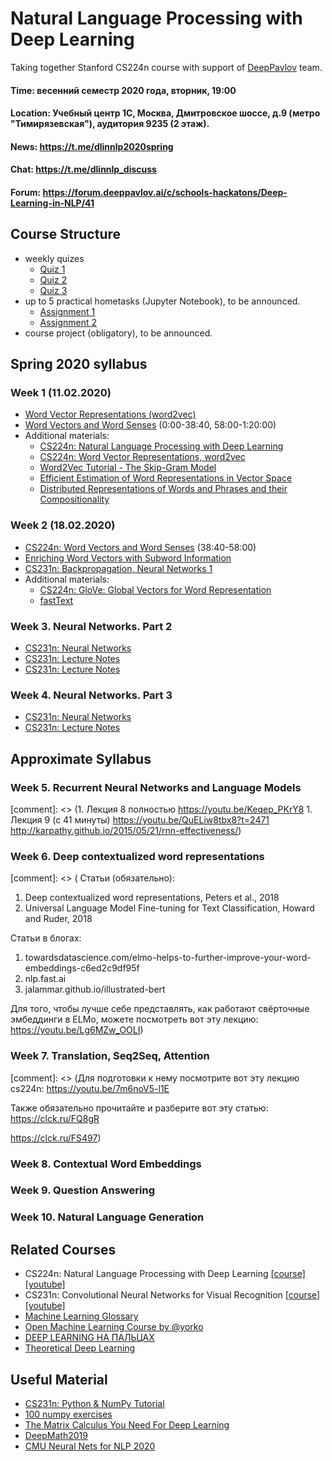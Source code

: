 # Natural Language Processing with Deep Learning
Taking together Stanford CS224n course with support of [DeepPavlov](https://deeppavlov.ai/) team.

#### Time: весенний семестр 2020 года, вторник, 19:00

#### Location: Учебный центр 1С, Москва, Дмитровское шоссе, д.9 (метро "Тимирязевская"), аудитория 9235 (2 этаж).

#### News: https://t.me/dlinnlp2020spring

#### Chat: https://t.me/dlinnlp_discuss

#### Forum: https://forum.deeppavlov.ai/c/schools-hackatons/Deep-Learning-in-NLP/41

## Course Structure

* weekly quizes
  * [Quiz 1](https://forms.gle/2Gjgq1ot1dFhQsNZ7)
  * [Quiz 2](https://forms.gle/1kUsvhcmNt7hXsRh7)
  * [Quiz 3](https://forms.gle/zyxKGxpwLi3FANE16)
* up to 5 practical hometasks (Jupyter Notebook), to be announced.
  * [Assignment 1](https://classroom.github.com/a/lU_lW_7H)
  * [Assignment 2](https://classroom.github.com/a/SvJ6u-QK)
* course project (obligatory), to be announced.

## Spring 2020 syllabus 

### Week 1 (11.02.2020)

* [Word Vector Representations (word2vec)](https://youtu.be/8rXD5-xhemo)
* [Word Vectors and Word Senses](https://youtu.be/kEMJRjEdNzM) (0:00-38:40, 58:00-1:20:00)
* Additional materials:
  * [CS224n: Natural Language Processing with Deep Learning](https://youtu.be/OQQ-W_63UgQ)
  * [CS224n: Word Vector Representations, word2vec](https://youtu.be/ERibwqs9p38)
  * [Word2Vec Tutorial - The Skip-Gram Model](http://mccormickml.com/2016/04/19/word2vec-tutorial-the-skip-gram-model)
  * [Efficient Estimation of Word Representations in Vector Space](https://arxiv.org/pdf/1301.3781.pdf)
  * [Distributed Representations of Words and Phrases and their Compositionality](https://arxiv.org/pdf/1310.4546.pdf)
 
### Week 2 (18.02.2020)
 
 * [CS224n: Word Vectors and Word Senses](https://youtu.be/kEMJRjEdNzM) (38:40-58:00)
 * [Enriching Word Vectors with Subword Information](https://www.mitpressjournals.org/doi/pdfplus/10.1162/tacl_a_00051)
 * [CS231n: Backpropagation, Neural Networks 1](https://youtu.be/i94OvYb6noo)
 * Additional materials:
    * [CS224n: GloVe: Global Vectors for Word Representation](https://youtu.be/ASn7ExxLZws)
    * [fastText](https://youtu.be/CHcExDsDeHU)
    
### Week 3. Neural Networks. Part 2
 * [CS231n: Neural Networks](https://www.youtube.com/watch?v=gYpoJMlgyXA)
 * [CS231n: Lecture Notes](http://cs231n.github.io/neural-networks-1)
 * [CS231n: Lecture Notes](http://cs231n.github.io/neural-networks-2)
  
### Week 4. Neural Networks. Part 3

 * [CS231n: Neural Networks](https://www.youtube.com/watch?v=hd_KFJ5ktUc)
 * [CS231n: Lecture Notes](http://cs231n.github.io/neural-networks-3)

## Approximate Syllabus
  
### Week 5. Recurrent Neural Networks and Language Models

[comment]: <> (1. Лекция 8 полностью https://youtu.be/Keqep_PKrY8 1. Лекция 9 (с 41 минуты) https://youtu.be/QuELiw8tbx8?t=2471 http://karpathy.github.io/2015/05/21/rnn-effectiveness/)

### Week 6. Deep contextualized word representations

[comment]: <> (
Статьи (обязательно):
1. Deep contextualized word representations, Peters et al., 2018
1. Universal Language Model Fine-tuning for Text Classification, Howard and Ruder, 2018

Статьи в блогах:
1. towardsdatascience.com/elmo-helps-to-further-improve-your-word-embeddings-c6ed2c9df95f
1. nlp.fast.ai
1. jalammar.github.io/illustrated-bert

Для того, чтобы лучше себе представлять, как работают свёрточные эмбеддинги в ELMo, можете посмотреть вот эту лекцию:
https://youtu.be/Lg6MZw_OOLI)

### Week 7. Translation, Seq2Seq, Attention

[comment]: <> (Для подготовки к нему посмотрите вот эту лекцию cs224n:
https://youtu.be/7m6noV5-l1E

Также обязательно прочитайте и разберите вот эту статью:
https://clck.ru/FQ8gR

https://clck.ru/FS497)

### Week 8. Contextual Word Embeddings

### Week 9. Question Answering

### Week 10. Natural Language Generation

## Related Courses
* CS224n: Natural Language Processing with Deep Learning [[course]](http://web.stanford.edu/class/cs224n/) [[youtube]](https://www.youtube.com/playlist?list=PLoROMvodv4rOhcuXMZkNm7j3fVwBBY42z)
* CS231n: Convolutional Neural Networks for Visual Recognition [[course]](http://cs231n.stanford.edu/) [[youtube]](https://www.youtube.com/playlist?list=PL3FW7Lu3i5JvHM8ljYj-zLfQRF3EO8sYv)
* [Machine Learning Glossary](https://clck.ru/FFZ2x)
* [Open Machine Learning Course by @yorko](http://mlcourse.ai)
* [DEEP LEARNING НА ПАЛЬЦАХ](http://dlcourse.ai)
* [Theoretical Deep Learning](https://github.com/deepmipt/tdl4)

## Useful Material
* [CS231n: Python & NumPy Tutorial](https://clck.ru/FKKEy)
* [100 numpy exercises](http://github.com/rougier/numpy-100)
* [The Matrix Calculus You Need For Deep Learning](https://arxiv.org/abs/1802.01528)
* [DeepMath2019](https://www.youtube.com/playlist?list=PLWQvhvMdDChzsThHFe4lYAff3pu2m0v2H)
* [CMU Neural Nets for NLP 2020](https://www.youtube.com/playlist?list=PL8PYTP1V4I8CJ7nMxMC8aXv8WqKYwj-aJ)
